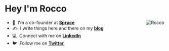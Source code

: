 
<h1 align="left" id="suhailkakar-title">Hey I'm Rocco</h1>


<a href="#Rocco-title">
  <img src="https://github-readme-stats.vercel.app/api?username=obstropolos&show_icons=true&theme=react&count_private=true&include_all_commits=true" alt="Rocco" align="right" />
</a>

- 🌲 &nbsp;I'm a co-founder at **[Spruce]**
- :writing_hand: &nbsp;I write things here and there on my **[blog]**
- :computer: &nbsp;Connect with me on **[LinkedIn]**
- :bird: &nbsp;Follow me on **[Twitter]**

[linkedin]: https://www.linkedin.com/in/gregoryvrocco "LinkedIn"
[twitter]: https://twitter.com/obstropolos "Twitter"
[blog]: https://rocco.network/blog-posts/
[spruce]: https://spruceid.com/


